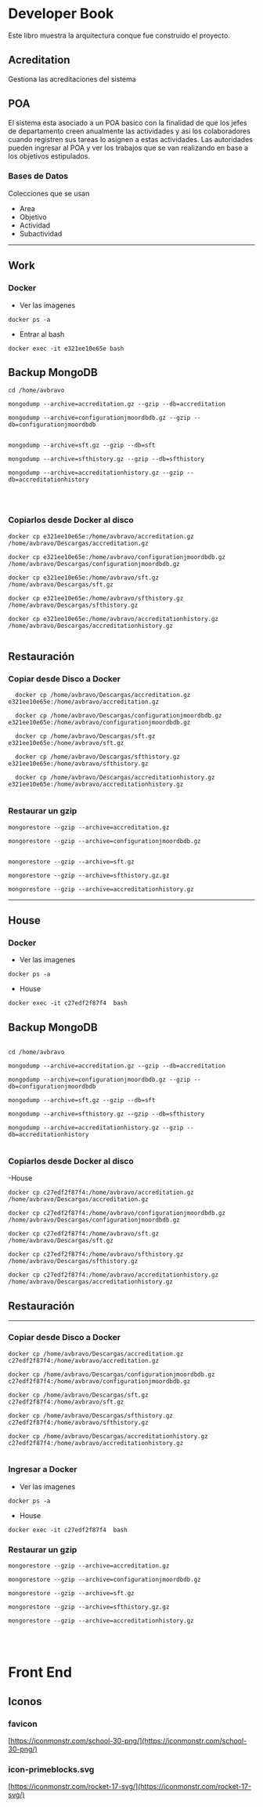 # Developer Book

Este libro muestra la arquitectura conque fue construido el proyecto.

## Acreditation
Gestiona las acreditaciones del sistema

## POA
El sistema esta asociado a un POA basico con la finalidad de que los jefes de departamento creen anualmente las actividades y asi los colaboradores cuando registren sus tareas lo asignen a estas actividades.
Las autoridades pueden ingresar al POA y ver los trabajos que se van realizando en base a los objetivos estipulados.

### Bases de Datos
Colecciones que se usan
- Area
- Objetivo
- Actividad
- Subactividad

----






## Work
### Docker

- Ver las imagenes
```
docker ps -a 
```
- Entrar al bash
```
docker exec -it e321ee10e65e bash

```




## Backup MongoDB

```
cd /home/avbravo

mongodump --archive=accreditation.gz --gzip --db=accreditation

mongodump --archive=configurationjmoordbdb.gz --gzip --db=configurationjmoordbdb


mongodump --archive=sft.gz --gzip --db=sft

mongodump --archive=sfthistory.gz --gzip --db=sfthistory

mongodump --archive=accreditationhistory.gz --gzip --db=accreditationhistory




```

### Copiarlos desde Docker al disco

```
docker cp e321ee10e65e:/home/avbravo/accreditation.gz  /home/avbravo/Descargas/accreditation.gz

docker cp e321ee10e65e:/home/avbravo/configurationjmoordbdb.gz  /home/avbravo/Descargas/configurationjmoordbdb.gz

docker cp e321ee10e65e:/home/avbravo/sft.gz  /home/avbravo/Descargas/sft.gz

docker cp e321ee10e65e:/home/avbravo/sfthistory.gz  /home/avbravo/Descargas/sfthistory.gz

docker cp e321ee10e65e:/home/avbravo/accreditationhistory.gz  /home/avbravo/Descargas/accreditationhistory.gz


```


## Restauración

### Copiar desde Disco a Docker
```
  docker cp /home/avbravo/Descargas/accreditation.gz e321ee10e65e:/home/avbravo/accreditation.gz

  docker cp /home/avbravo/Descargas/configurationjmoordbdb.gz e321ee10e65e:/home/avbravo/configurationjmoordbdb.gz

  docker cp /home/avbravo/Descargas/sft.gz e321ee10e65e:/home/avbravo/sft.gz

  docker cp /home/avbravo/Descargas/sfthistory.gz e321ee10e65e:/home/avbravo/sfthistory.gz

  docker cp /home/avbravo/Descargas/accreditationhistory.gz e321ee10e65e:/home/avbravo/accreditationhistory.gz


```

### Restaurar un gzip
```
mongorestore --gzip --archive=accreditation.gz
 
mongorestore --gzip --archive=configurationjmoordbdb.gz


mongorestore --gzip --archive=sft.gz

mongorestore --gzip --archive=sfthistory.gz.gz

mongorestore --gzip --archive=accreditationhistory.gz
```


---
## House

### Docker

- Ver las imagenes
```
docker ps -a 
```

- House

```
docker exec -it c27edf2f87f4  bash
```


## Backup MongoDB

```

cd /home/avbravo

mongodump --archive=accreditation.gz --gzip --db=accreditation

mongodump --archive=configurationjmoordbdb.gz --gzip --db=configurationjmoordbdb

mongodump --archive=sft.gz --gzip --db=sft

mongodump --archive=sfthistory.gz --gzip --db=sfthistory

mongodump --archive=accreditationhistory.gz --gzip --db=accreditationhistory


```

### Copiarlos desde Docker al disco

-House
```
docker cp c27edf2f87f4:/home/avbravo/accreditation.gz  /home/avbravo/Descargas/accreditation.gz

docker cp c27edf2f87f4:/home/avbravo/configurationjmoordbdb.gz  /home/avbravo/Descargas/configurationjmoordbdb.gz

docker cp c27edf2f87f4:/home/avbravo/sft.gz  /home/avbravo/Descargas/sft.gz

docker cp c27edf2f87f4:/home/avbravo/sfthistory.gz  /home/avbravo/Descargas/sfthistory.gz

docker cp c27edf2f87f4:/home/avbravo/accreditationhistory.gz  /home/avbravo/Descargas/accreditationhistory.gz

```
## Restauración

---
### Copiar desde Disco a Docker
```
docker cp /home/avbravo/Descargas/accreditation.gz c27edf2f87f4:/home/avbravo/accreditation.gz

docker cp /home/avbravo/Descargas/configurationjmoordbdb.gz c27edf2f87f4:/home/avbravo/configurationjmoordbdb.gz
  
docker cp /home/avbravo/Descargas/sft.gz c27edf2f87f4:/home/avbravo/sft.gz

docker cp /home/avbravo/Descargas/sfthistory.gz c27edf2f87f4:/home/avbravo/sfthistory.gz

docker cp /home/avbravo/Descargas/accreditationhistory.gz c27edf2f87f4:/home/avbravo/accreditationhistory.gz


```

### Ingresar a Docker

- Ver las imagenes
```
docker ps -a 
```

- House

```
docker exec -it c27edf2f87f4  bash
```

### Restaurar un gzip
```
mongorestore --gzip --archive=accreditation.gz
 
mongorestore --gzip --archive=configurationjmoordbdb.gz

mongorestore --gzip --archive=sft.gz

mongorestore --gzip --archive=sfthistory.gz.gz

mongorestore --gzip --archive=accreditationhistory.gz




```


# Front End

## Iconos
### favicon
[https://iconmonstr.com/school-30-png/](https://iconmonstr.com/school-30-png/)

### icon-primeblocks.svg
[https://iconmonstr.com/rocket-17-svg/](https://iconmonstr.com/rocket-17-svg/)